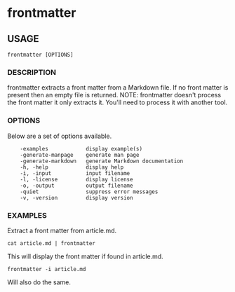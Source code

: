 
# frontmatter

## USAGE

	frontmatter [OPTIONS]

### DESCRIPTION


frontmatter extracts a front matter from a Markdown file.
If no front matter is present then an empty file 
is returned. NOTE: frontmatter doesn't process the front 
matter it only extracts it. You'll need to process it with
another tool.


### OPTIONS

Below are a set of options available.

```
    -examples            display example(s)
    -generate-manpage    generate man page
    -generate-markdown   generate Markdown documentation
    -h, -help            display help
    -i, -input           input filename
    -l, -license         display license
    -o, -output          output filename
    -quiet               suppress error messages
    -v, -version         display version
```


### EXAMPLES


Extract a front matter from article.md.

    cat article.md | frontmatter

This will display the front matter if found in article.md.

    frontmatter -i article.md

Will also do the same.


